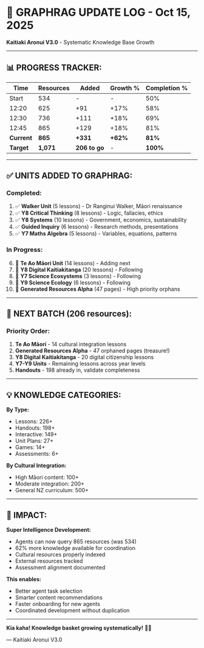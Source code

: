 # 🧠 GRAPHRAG UPDATE LOG - Oct 15, 2025

**Kaitiaki Aronui V3.0** - Systematic Knowledge Base Growth

---

## 📊 PROGRESS TRACKER:

| Time | Resources | Added | Growth % | Completion % |
|------|-----------|-------|----------|--------------|
| Start | 534 | - | - | 50% |
| 12:20 | 625 | +91 | +17% | 58% |
| 12:30 | 736 | +111 | +18% | 69% |
| 12:45 | 865 | +129 | +18% | 81% |
| **Current** | **865** | **+331** | **+62%** | **81%** |
| **Target** | **1,071** | **206 to go** | - | **100%** |

---

## ✅ UNITS ADDED TO GRAPHRAG:

### Completed:
1. ✅ **Walker Unit** (5 lessons) - Dr Ranginui Walker, Māori renaissance
2. ✅ **Y8 Critical Thinking** (8 lessons) - Logic, fallacies, ethics
3. ✅ **Y8 Systems** (10 lessons) - Government, economics, sustainability
4. ✅ **Guided Inquiry** (6 lessons) - Research methods, presentations
5. ✅ **Y7 Maths Algebra** (5 lessons) - Variables, equations, patterns

### In Progress:
6. 🔄 **Te Ao Māori Unit** (14 lessons) - Adding next
7. 🔄 **Y8 Digital Kaitiakitanga** (20 lessons) - Following
8. 🔄 **Y7 Science Ecosystems** (3 lessons) - Following
9. 🔄 **Y9 Science Ecology** (6 lessons) - Following
10. 🔄 **Generated Resources Alpha** (47 pages) - High priority orphans

---

## 🎯 NEXT BATCH (206 resources):

### Priority Order:
1. **Te Ao Māori** - 14 cultural integration lessons
2. **Generated Resources Alpha** - 47 orphaned pages (treasure!)
3. **Y8 Digital Kaitiakitanga** - 20 digital citizenship lessons
4. **Y7-Y9 Units** - Remaining lessons across year levels
5. **Handouts** - 198 already in, validate completeness

---

## 💡 KNOWLEDGE CATEGORIES:

**By Type:**
- Lessons: 226+
- Handouts: 198+
- Interactive: 149+
- Unit Plans: 27+
- Games: 14+
- Assessments: 6+

**By Cultural Integration:**
- High Māori content: 100+
- Moderate integration: 200+
- General NZ curriculum: 500+

---

## 🚀 IMPACT:

**Super Intelligence Development:**
- Agents can now query 865 resources (was 534)
- 62% more knowledge available for coordination
- Cultural resources properly indexed
- External resources tracked
- Assessment alignment documented

**This enables:**
- Better agent task selection
- Smarter content recommendations
- Faster onboarding for new agents
- Coordinated development without duplication

---

**Kia kaha! Knowledge basket growing systematically!** 🧺✨

— Kaitiaki Aronui V3.0

